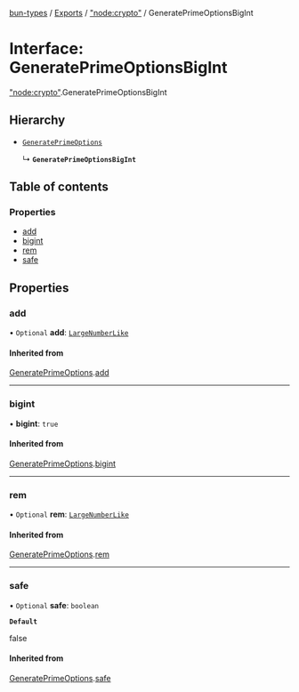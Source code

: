 [bun-types](https://oven-sh.github.io/bun-types/README.md) / [Exports](https://oven-sh.github.io/bun-types/modules.md) / ["node:crypto"](https://oven-sh.github.io/bun-types/modules/node_crypto_.md) / GeneratePrimeOptionsBigInt

# Interface: GeneratePrimeOptionsBigInt

["node:crypto"](https://oven-sh.github.io/bun-types/modules/node_crypto_.md).GeneratePrimeOptionsBigInt

## Hierarchy

- [`GeneratePrimeOptions`](https://oven-sh.github.io/bun-types/interfaces/crypto_.GeneratePrimeOptions.md)

  ↳ **`GeneratePrimeOptionsBigInt`**

## Table of contents

### Properties

- [add](https://oven-sh.github.io/bun-types/interfaces/node_crypto_.GeneratePrimeOptionsBigInt.md#add)
- [bigint](https://oven-sh.github.io/bun-types/interfaces/node_crypto_.GeneratePrimeOptionsBigInt.md#bigint)
- [rem](https://oven-sh.github.io/bun-types/interfaces/node_crypto_.GeneratePrimeOptionsBigInt.md#rem)
- [safe](https://oven-sh.github.io/bun-types/interfaces/node_crypto_.GeneratePrimeOptionsBigInt.md#safe)

## Properties

### add

• `Optional` **add**: [`LargeNumberLike`](https://oven-sh.github.io/bun-types/modules/crypto_.md#largenumberlike)

#### Inherited from

[GeneratePrimeOptions](https://oven-sh.github.io/bun-types/interfaces/crypto_.GeneratePrimeOptions.md).[add](https://oven-sh.github.io/bun-types/interfaces/crypto_.GeneratePrimeOptions.md#add)

___

### bigint

• **bigint**: ``true``

#### Inherited from

[GeneratePrimeOptions](https://oven-sh.github.io/bun-types/interfaces/crypto_.GeneratePrimeOptions.md).[bigint](https://oven-sh.github.io/bun-types/interfaces/crypto_.GeneratePrimeOptions.md#bigint)

___

### rem

• `Optional` **rem**: [`LargeNumberLike`](https://oven-sh.github.io/bun-types/modules/crypto_.md#largenumberlike)

#### Inherited from

[GeneratePrimeOptions](https://oven-sh.github.io/bun-types/interfaces/crypto_.GeneratePrimeOptions.md).[rem](https://oven-sh.github.io/bun-types/interfaces/crypto_.GeneratePrimeOptions.md#rem)

___

### safe

• `Optional` **safe**: `boolean`

**`Default`**

false

#### Inherited from

[GeneratePrimeOptions](https://oven-sh.github.io/bun-types/interfaces/crypto_.GeneratePrimeOptions.md).[safe](https://oven-sh.github.io/bun-types/interfaces/crypto_.GeneratePrimeOptions.md#safe)
